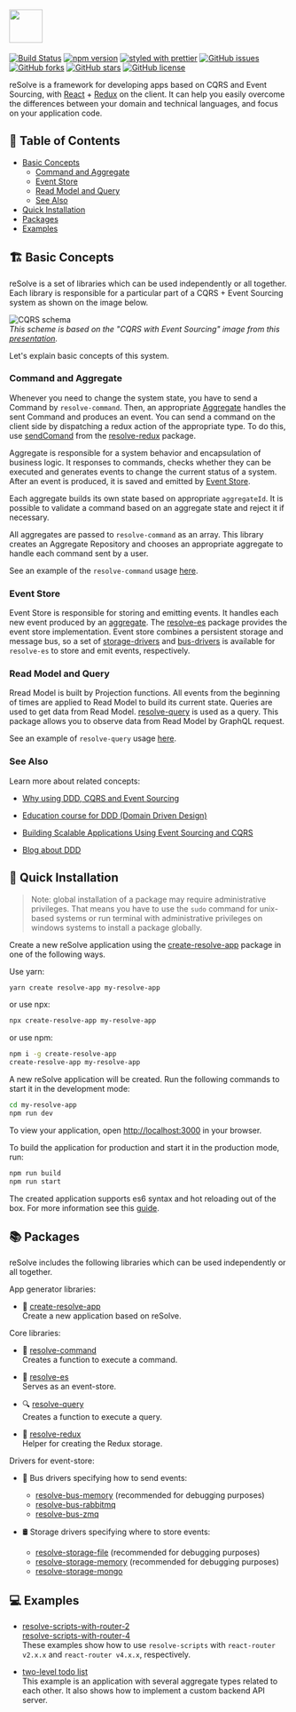 # [<img src="https://user-images.githubusercontent.com/15689049/29659048-ad0d158a-88c5-11e7-9354-dbe4bb105ad7.png" height="60">](https://github.com/reimagined/resolve/)

[![Build Status](https://travis-ci.org/reimagined/resolve.svg?branch=master)](https://travis-ci.org/reimagined/resolve) [![npm version](https://badge.fury.io/js/create-resolve-app.svg)](https://badge.fury.io/js/create-resolve-app) [![styled with prettier](https://img.shields.io/badge/styled_with-prettier-ff69b4.svg)](https://github.com/prettier/prettier) [![GitHub issues](https://img.shields.io/github/issues/reimagined/resolve.svg)](https://github.com/reimagined/resolve/issues) [![GitHub forks](https://img.shields.io/github/forks/reimagined/resolve.svg)](https://github.com/reimagined/resolve/network) [![GitHub stars](https://img.shields.io/github/stars/reimagined/resolve.svg)](https://github.com/reimagined/resolve/stargazers) [![GitHub license](https://img.shields.io/badge/license-MIT-blue.svg)](https://raw.githubusercontent.com/reimagined/resolve/master/LICENSE)


reSolve is a framework for developing apps based on CQRS and Event Sourcing, with [React](https://github.com/facebook/react) + [Redux](https://github.com/reactjs/redux) on the client. It can help you easily overcome the differences between your domain and technical languages, and focus on your application code.

## **📑 Table of Contents**
* [Basic Concepts](#️-basic-concepts)
	* [Command and Aggregate](command-and-aggregate)
	* [Event Store](#event-store)
	* [Read Model and Query](#read-model-and-query)
	* [See Also](#see-also)
* [Quick Installation](#-quick-installation)
* [Packages](#-packages)
* [Examples](#-examples)

## **🏗️ Basic Concepts**
reSolve is a set of libraries which can be used independently or all together. Each library is responsible for a particular part of a CQRS + Event Sourcing system as shown on the image below.


![CQRS schema](https://user-images.githubusercontent.com/15689049/30266212-5610826e-96e7-11e7-92d1-b3609c874903.png)  
_*This scheme is based on the "CQRS with Event Sourcing" image from this [presentation](http://danielwestheide.com/talks/flatmap2013/slides/#/).*_

Let's explain basic concepts of this system.

### Command and Aggregate 
Whenever you need to change the system state, you have to send a Сommand by `resolve-command`. Then, an appropriate [Aggregate](#aggregate) handles the sent Command and produces an event. You can send a command on the client side by dispatching a redux action of the appropriate type. To do this, use [sendComand](https://github.com/reimagined/resolve/tree/master/packages/resolve-redux#sendcommand) from the [resolve-redux](https://github.com/reimagined/resolve/tree/master/packages/resolve-redux) package.

Aggregate is responsible for a system behavior and encapsulation of business logic. It responses to commands, checks whether they can be executed and generates events to change the current status of a system. After an event is produced, it is saved and emitted by [Event Store](#eventstore).

Each aggregate builds its own state based on appropriate `aggregateId`. It is possible to validate a command based on an aggregate state and reject it if necessary.

All aggregates are passed to `resolve-command` as an array. This library creates an 
Aggregate Repository and chooses an appropriate aggregate to handle each command sent by a user.

See an example of the `resolve-command` usage [here](https://github.com/reimagined/resolve/tree/master/packages/resolve-command#example).

### Event Store
Event Store is responsible for storing and emitting events. It handles each new event produced by an [aggregate](#aggregate). The [resolve-es](https://github.com/reimagined/resolve/tree/master/packages/resolve-es) package provides the event store implementation. Event store combines a persistent storage and message bus, so a set of 
 [storage-drivers](https://github.com/reimagined/resolve/tree/master/packages/storage-drivers) and [bus-drivers](https://github.com/reimagined/resolve/tree/master/packages/bus-drivers) is available for `resolve-es` to store and emit events, respectively.

### Read Model and Query
Rread Model is built by Projection functions. All events from the beginning of times are applied to Read Model to build its current state. Queries are used to get data from Read Model. [resolve-query](https://github.com/reimagined/resolve/tree/master/packages/resolve-query) is used as a query. This package allows you to observe data from Read Model by GraphQL request.

See an example of `resolve-query` usage [here](https://github.com/reimagined/resolve/tree/master/packages/resolve-query#example).

### See Also
Learn more about related concepts:

* [Why using DDD, CQRS and Event Sourcing](https://github.com/cer/event-sourcing-examples/wiki/WhyEventSourcing)

* [Education course for DDD (Domain Driven Design)](http://cqrs.nu/)

* [Building Scalable Applications Using Event Sourcing and CQRS](https://medium.com/technology-learning/event-sourcing-and-cqrs-a-look-at-kafka-e0c1b90d17d8)

* [Blog about DDD](http://danielwhittaker.me/category/ddd/)


## **🚀 Quick Installation**
> Note: global installation of a package may require administrative privileges. That means you have to use the `sudo` command for unix-based systems or run terminal with administrative privileges on windows systems to install a package globally.


Create a new reSolve application using the [create-resolve-app](https://github.com/reimagined/resolve/tree/master/packages/create-resolve-app) package in one of the following ways.

Use yarn:
```bash
yarn create resolve-app my-resolve-app
```
or use npx:
```bash
npx create-resolve-app my-resolve-app
```
or use npm:
```bash
npm i -g create-resolve-app
create-resolve-app my-resolve-app
```
A new reSolve application will be created. Run the following commands to start it in the development mode:
```bash
cd my-resolve-app
npm run dev
```
To view your application, open [http://localhost:3000](http://localhost:3000/) in your browser.

To build the application for production and start it in the production mode, run:

```bash
npm run build
npm run start
```

The created application supports es6 syntax and hot reloading out of the box. For more information see this [guide](https://github.com/reimagined/resolve/tree/master/packages/create-resolve-app).

## **📚 Packages**

reSolve includes the following libraries which can be used independently or all together.

App generator libraries:
* 🚀 [create-resolve-app](https://github.com/reimagined/resolve/tree/master/packages/create-resolve-app)  
	Create a new application based on reSolve.

Core libraries:
* 📢 [resolve-command](https://github.com/reimagined/resolve/tree/master/packages/resolve-command)  
	Creates a function to execute a command.

* 🏣 [resolve-es](https://github.com/reimagined/resolve/tree/master/packages/resolve-es)  
	Serves as an event-store.

* 🔍 [resolve-query](https://github.com/reimagined/resolve/tree/master/packages/resolve-query)  
	Creates a function to execute a query.

* 🔩 [resolve-redux](https://github.com/reimagined/resolve/tree/master/packages/resolve-redux)  
	Helper for creating the Redux storage.


Drivers for event-store:
* 🚌 Bus drivers specifying how to send events:
    * [resolve-bus-memory](https://github.com/reimagined/resolve/tree/master/packages/bus-drivers/resolve-bus-memory) (recommended for debugging purposes)
    * [resolve-bus-rabbitmq](https://github.com/reimagined/resolve/tree/master/packages/bus-drivers/resolve-bus-rabbitmq)
    * [resolve-bus-zmq](https://github.com/reimagined/resolve/tree/master/packages/bus-drivers/resolve-bus-zmq) 


* 🛢 Storage drivers specifying where to store events:
    * [resolve-storage-file](https://github.com/reimagined/resolve/tree/master/packages/storage-drivers/resolve-storage-file) (recommended for debugging purposes)
    * [resolve-storage-memory](https://github.com/reimagined/resolve/tree/master/packages/storage-drivers/resolve-storage-memory) (recommended for debugging purposes)
    * [resolve-storage-mongo](https://github.com/reimagined/resolve/tree/master/packages/storage-drivers/resolve-storage-mongo)


## **💻 Examples**

* [resolve-scripts-with-router-2](https://github.com/reimagined/resolve/tree/master/examples/resolve-scripts-with-router-2)  
	[resolve-scripts-with-router-4](https://github.com/reimagined/resolve/tree/master/examples/resolve-scripts-with-router-4)  
	These examples show how to use `resolve-scripts` with `react-router v2.x.x`  and `react-router v4.x.x`, respectively.

* [two-level todo list](https://github.com/reimagined/resolve/tree/master/examples/todo)  
	This example is an application with several aggregate types related to each other. It also shows how to implement a custom backend API server.
